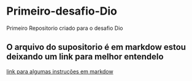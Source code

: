 # Primeiro-desafio-Dio
Primeiro Repositorio criado para o desafio Dio
## O arquivo do supositorio é em markdow estou deixando um link para melhor entendelo 
[link para algumas instruções em markdow](https://www.markdownguide.org/getting-started/)
